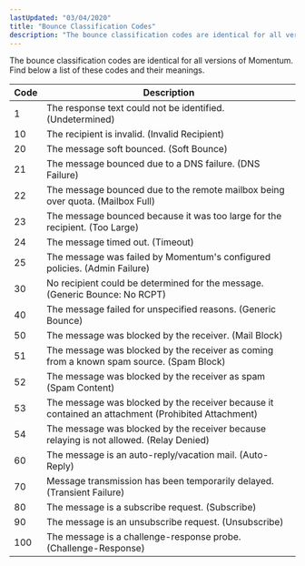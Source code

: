 ```yaml
---
lastUpdated: "03/04/2020"
title: "Bounce Classification Codes"
description: "The bounce classification codes are identical for all versions of Momentum Find below a list of these codes and their meanings Table E 12 Bounce classification codes Code Description 1 The response text could not be identified Undetermined 10 The recipient is invalid Invalid Recipient 20 The message soft bounced..."
---
```


The bounce classification codes are identical for all versions of Momentum. Find below a list of these codes and their meanings.

<a name="log_formats.bounce.classification.codes"></a> 


| Code | Description |
| --- | --- |
| 1 | The response text could not be identified. (Undetermined) |
| 10 | The recipient is invalid. (Invalid Recipient) |
| 20 | The message soft bounced. (Soft Bounce) |
| 21 | The message bounced due to a DNS failure. (DNS Failure) |
| 22 | The message bounced due to the remote mailbox being over quota. (Mailbox Full) |
| 23 | The message bounced because it was too large for the recipient. (Too Large) |
| 24 | The message timed out. (Timeout) |
| 25 | The message was failed by Momentum's configured policies. (Admin Failure) |
| 30 | No recipient could be determined for the message. (Generic Bounce: No RCPT) |
| 40 | The message failed for unspecified reasons. (Generic Bounce) |
| 50 | The message was blocked by the receiver. (Mail Block) |
| 51 | The message was blocked by the receiver as coming from a known spam source. (Spam Block) |
| 52 | The message was blocked by the receiver as spam (Spam Content) |
| 53 | The message was blocked by the receiver because it contained an attachment (Prohibited Attachment) |
| 54 | The message was blocked by the receiver because relaying is not allowed. (Relay Denied) |
| 60 | The message is an auto-reply/vacation mail. (Auto-Reply) |
| 70 | Message transmission has been temporarily delayed. (Transient Failure) |
| 80 | The message is a subscribe request. (Subscribe) |
| 90 | The message is an unsubscribe request. (Unsubscribe) |
| 100 | The message is a challenge-response probe. (Challenge-Response) |